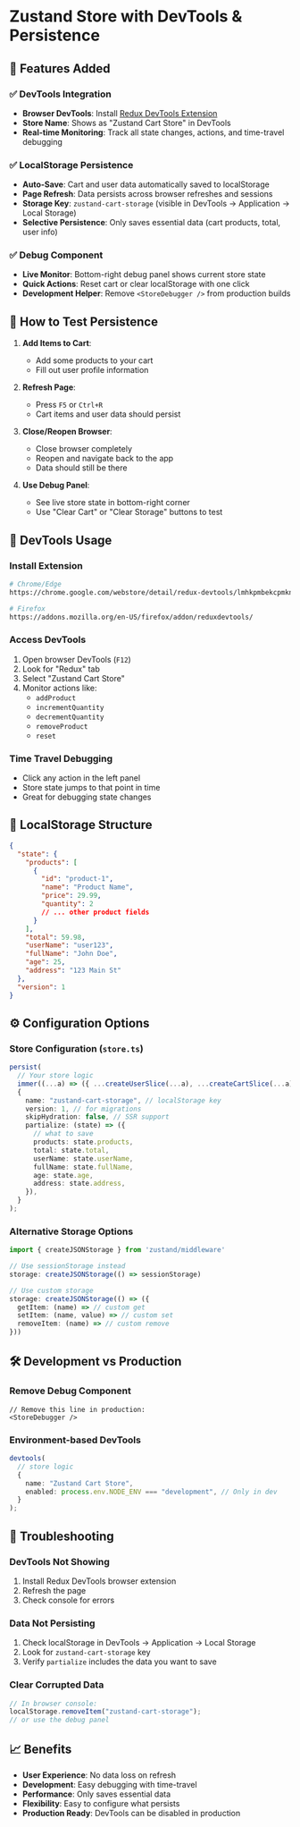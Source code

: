 # Zustand Store with DevTools & Persistence

## 🎯 Features Added

### ✅ **DevTools Integration**

- **Browser DevTools**: Install [Redux DevTools Extension](https://chrome.google.com/webstore/detail/redux-devtools/lmhkpmbekcpmknklioeibfkpmmfibljd)
- **Store Name**: Shows as "Zustand Cart Store" in DevTools
- **Real-time Monitoring**: Track all state changes, actions, and time-travel debugging

### ✅ **LocalStorage Persistence**

- **Auto-Save**: Cart and user data automatically saved to localStorage
- **Page Refresh**: Data persists across browser refreshes and sessions
- **Storage Key**: `zustand-cart-storage` (visible in DevTools → Application → Local Storage)
- **Selective Persistence**: Only saves essential data (cart products, total, user info)

### ✅ **Debug Component**

- **Live Monitor**: Bottom-right debug panel shows current store state
- **Quick Actions**: Reset cart or clear localStorage with one click
- **Development Helper**: Remove `<StoreDebugger />` from production builds

## 🚀 How to Test Persistence

1. **Add Items to Cart**:

   - Add some products to your cart
   - Fill out user profile information

2. **Refresh Page**:

   - Press `F5` or `Ctrl+R`
   - Cart items and user data should persist

3. **Close/Reopen Browser**:

   - Close browser completely
   - Reopen and navigate back to the app
   - Data should still be there

4. **Use Debug Panel**:
   - See live store state in bottom-right corner
   - Use "Clear Cart" or "Clear Storage" buttons to test

## 🔧 DevTools Usage

### Install Extension

```bash
# Chrome/Edge
https://chrome.google.com/webstore/detail/redux-devtools/lmhkpmbekcpmknklioeibfkpmmfibljd

# Firefox
https://addons.mozilla.org/en-US/firefox/addon/reduxdevtools/
```

### Access DevTools

1. Open browser DevTools (`F12`)
2. Look for "Redux" tab
3. Select "Zustand Cart Store"
4. Monitor actions like:
   - `addProduct`
   - `incrementQuantity`
   - `decrementQuantity`
   - `removeProduct`
   - `reset`

### Time Travel Debugging

- Click any action in the left panel
- Store state jumps to that point in time
- Great for debugging state changes

## 📁 LocalStorage Structure

```json
{
  "state": {
    "products": [
      {
        "id": "product-1",
        "name": "Product Name",
        "price": 29.99,
        "quantity": 2
        // ... other product fields
      }
    ],
    "total": 59.98,
    "userName": "user123",
    "fullName": "John Doe",
    "age": 25,
    "address": "123 Main St"
  },
  "version": 1
}
```

## ⚙️ Configuration Options

### Store Configuration (`store.ts`)

```typescript
persist(
  // Your store logic
  immer((...a) => ({ ...createUserSlice(...a), ...createCartSlice(...a) })),
  {
    name: "zustand-cart-storage", // localStorage key
    version: 1, // for migrations
    skipHydration: false, // SSR support
    partialize: (state) => ({
      // what to save
      products: state.products,
      total: state.total,
      userName: state.userName,
      fullName: state.fullName,
      age: state.age,
      address: state.address,
    }),
  }
);
```

### Alternative Storage Options

```typescript
import { createJSONStorage } from 'zustand/middleware'

// Use sessionStorage instead
storage: createJSONStorage(() => sessionStorage)

// Use custom storage
storage: createJSONStorage(() => ({
  getItem: (name) => // custom get
  setItem: (name, value) => // custom set
  removeItem: (name) => // custom remove
}))
```

## 🛠️ Development vs Production

### Remove Debug Component

```tsx
// Remove this line in production:
<StoreDebugger />
```

### Environment-based DevTools

```typescript
devtools(
  // store logic
  {
    name: "Zustand Cart Store",
    enabled: process.env.NODE_ENV === "development", // Only in dev
  }
);
```

## 🐛 Troubleshooting

### DevTools Not Showing

1. Install Redux DevTools browser extension
2. Refresh the page
3. Check console for errors

### Data Not Persisting

1. Check localStorage in DevTools → Application → Local Storage
2. Look for `zustand-cart-storage` key
3. Verify `partialize` includes the data you want to save

### Clear Corrupted Data

```javascript
// In browser console:
localStorage.removeItem("zustand-cart-storage");
// or use the debug panel
```

## 📈 Benefits

- **User Experience**: No data loss on refresh
- **Development**: Easy debugging with time-travel
- **Performance**: Only saves essential data
- **Flexibility**: Easy to configure what persists
- **Production Ready**: DevTools can be disabled in production
